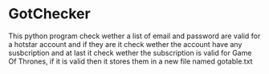 # GotChecker
This python program check wether a list of email and password are valid for a hotstar account and if they are it check wether the account have any susbcription and at last it check wether the subscription is valid for Game Of Thrones, if it is valid then it stores them in a new file named gotable.txt 
